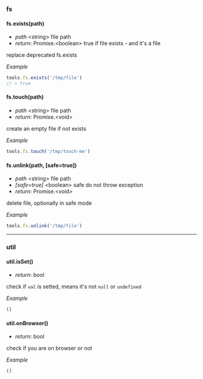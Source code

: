 ### fs

#### fs.exists(path)  
- _path_ \<string\> file path 
- _return:_ Promise.\<boolean\> true if file exists - and it's a file  

replace deprecated fs.exists  

_Example_

````js
tools.fs.exists('/tmp/file')
// > true
````

#### fs.touch(path)  
- _path_ \<string\> file path 
- _return:_ Promise.\<void\>   

create an empty file if not exists  

_Example_

````js
tools.fs.touch('/tmp/touch-me')

````

#### fs.unlink(path, [safe=true])  
- _path_ \<string\> file path 
- _[safe=true]_ \<boolean\> safe do not throw exception 
- _return:_ Promise.\<void\>   

delete file, optionally in safe mode  

_Example_

````js
tools.fs.unlink('/tmp/file')

````


---

### util

#### util.isSet()  

- _return:_ bool   

check if ``val`` is setted, means it's not ``null`` or ``undefined``  

_Example_

````js
()

````

#### util.onBrowser()  

- _return:_ bool   

check if you are on browser or not  

_Example_

````js
()

````
